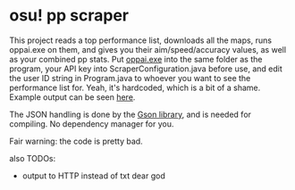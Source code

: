 # osu! pp scraper
This project reads a top performance list, downloads all the maps, runs oppai.exe on them, and gives you their aim/speed/accuracy values, as well as your combined pp stats. Put [oppai.exe](https://github.com/Francesco149/oppai) into the same folder as the program, your API key into ScraperConfiguration.java before use, and edit the user ID string in Program.java to whoever you want to see the performance list for. Yeah, it's hardcoded, which is a bit of a shame.
Example output can be seen [here](https://gn.s-ul.eu/DaYo7e7m).

The JSON handling is done by the [Gson library](https://github.com/google/gson), and is needed for compiling. No dependency manager for you.

Fair warning: the code is pretty bad. 

also TODOs:
* output to HTTP instead of txt dear god
